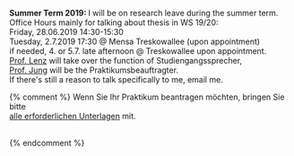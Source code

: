 



<b> Summer Term 2019: </b>
I will be on research leave during the summer term.<br/>
Office Hours mainly for talking about thesis in WS 19/20:<br/>
Friday, 28.06.2019 14:30-15:30<br/>
Tuesday, 2.7.2019 17:30 @ Mensa Treskowallee (upon appointment)<br />
if needed, 4. or 5.7. late afternoon @ Treskowallee upon appointment.<br/>
<a href = "https://www.htw-berlin.de/hochschule/personen/person/?eid=9042">
Prof. Lenz</a> will take over the function of Studiengangssprecher, <br/>
<a href = "http://home.htw-berlin.de/~jungk/">Prof. Jung</a> will be the
Praktikumsbeauftragter.<br/>
If there's still a reason to talk specifically to me, email me.


{% comment %}
Wenn Sie Ihr Praktikum beantragen möchten, bringen Sie bitte<br />
<a href ="https://imi-bachelor.htw-berlin.de/studium/praktikum/#c10769">
alle erforderlichen Unterlagen</a> mit.
<br /><br />

<div class="alert alert-info" role="alert"></div>

<div class="alert alert-danger" role="alert"></div>

{% endcomment %}
